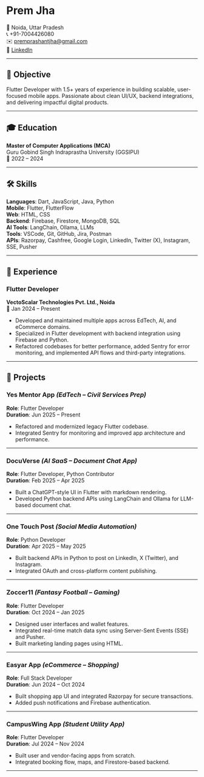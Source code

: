 # Prem Jha

📍 Noida, Uttar Pradesh  
📞 +91-7004426080  
✉️ premprashantjha@gmail.com  
🔗 [LinkedIn](https://linkedin.com/in/premjha)

---

## 🎯 Objective

Flutter Developer with 1.5+ years of experience in building scalable, user-focused mobile apps. Passionate about clean UI/UX, backend integrations, and delivering impactful digital products.

---

## 🎓 Education

**Master of Computer Applications (MCA)**  
Guru Gobind Singh Indraprastha University (GGSIPU)  
📅 2022 – 2024

---

## 🛠️ Skills

**Languages**: Dart, JavaScript, Java, Python  
**Mobile**: Flutter, FlutterFlow  
**Web**: HTML, CSS  
**Backend**: Firebase, Firestore, MongoDB, SQL  
**AI Tools**: LangChain, Ollama, LLMs  
**Tools**: VSCode, Git, GitHub, Jira, Postman  
**APIs**: Razorpay, Cashfree, Google Login, LinkedIn, Twitter (X), Instagram, SSE, Pusher

---

## 💼 Experience

### **Flutter Developer**  
**VectoScalar Technologies Pvt. Ltd., Noida**  
📅 Jan 2024 – Present  

- Developed and maintained multiple apps across EdTech, AI, and eCommerce domains.  
- Specialized in Flutter development with backend integration using Firebase and Python.  
- Refactored codebases for better performance, added Sentry for error monitoring, and implemented API flows and third-party integrations.

---

## 📱 Projects

### **Yes Mentor App** *(EdTech – Civil Services Prep)*  
**Role**: Flutter Developer  
**Duration**: Jun 2025 – Present  
- Refactored and modernized legacy Flutter codebase.  
- Integrated Sentry for monitoring and improved app architecture and performance.

---

### **DocuVerse** *(AI SaaS – Document Chat App)*  
**Role**: Flutter Developer, Python Contributor  
**Duration**: Feb 2025 – Apr 2025  
- Built a ChatGPT-style UI in Flutter with markdown rendering.  
- Developed Python backend APIs using LangChain and Ollama for LLM-based document chat.

---

### **One Touch Post** *(Social Media Automation)*  
**Role**: Python Developer  
**Duration**: Apr 2025 – May 2025  
- Built backend APIs in Python to post on LinkedIn, X (Twitter), and Instagram.  
- Integrated OAuth and cross-platform content publishing.

---

### **Zoccer11** *(Fantasy Football – Gaming)*  
**Role**: Flutter Developer  
**Duration**: Oct 2024 – Jan 2025  
- Designed user interfaces and wallet features.  
- Integrated real-time match data sync using Server-Sent Events (SSE) and Pusher.  
- Built marketing landing pages using HTML.

---

### **Easyar App** *(eCommerce – Shopping)*  
**Role**: Full Stack Developer  
**Duration**: Jun 2024 – Oct 2024  
- Built shopping app UI and integrated Razorpay for secure transactions.  
- Added push notifications and Firebase authentication.

---

### **CampusWing App** *(Student Utility App)*  
**Role**: Flutter Developer  
**Duration**: Jul 2024 – Nov 2024  
- Built user and vendor-facing apps from scratch.  
- Integrated booking flow, maps, and Firestore-based backend.

---
